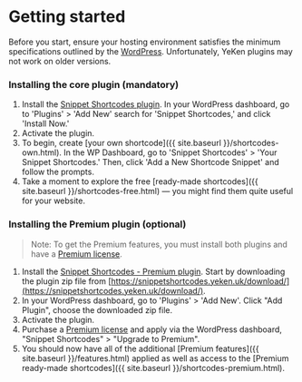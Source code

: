# Getting started
  
Before you start, ensure your hosting environment satisfies the minimum specifications outlined by the [WordPress](https://wordpress.org/about/requirements/). Unfortunately, YeKen plugins may not work on older versions.  

### Installing the core plugin (mandatory)

1. Install the [Snippet Shortcodes plugin](https://wordpress.org/plugins/shortcode-variables/). In your WordPress dashboard, go to 'Plugins' > 'Add New' search for 'Snippet Shortcodes,' and click 'Install Now.'
2. Activate the plugin.  
3. To begin, create [your own shortcode]({{ site.baseurl }}/shortcodes-own.html). In the WP Dashboard, go to 'Snippet Shortcodes' > 'Your Snippet Shortcodes.' Then, click 'Add a New Shortcode Snippet' and follow the prompts.
4. Take a moment to explore the free [ready-made shortcodes]({{ site.baseurl }}/shortcodes-free.html) — you might find them quite useful for your website.

### Installing the Premium plugin (optional)

> Note: To get the Premium features, you must install both plugins and have a [Premium license](https://shop.yeken.uk/product/shortcode-variables/).

1. Install the [Snippet Shortcodes - Premium plugin](https://snippetshortcodes.yeken.uk/download/). Start by downloading the plugin zip file from [https://snippetshortcodes.yeken.uk/download/](https://snippetshortcodes.yeken.uk/download/).
2. In your WordPress dashboard, go to 'Plugins' > 'Add New'. Click "Add Plugin", choose the downloaded zip file. 
3. Activate the plugin.  
4. Purchase a [Premium license](https://shop.yeken.uk/product/shortcode-variables/) and apply via the WordPress dashboard, "Snippet Shortcodes" > "Upgrade to Premium".
5. You should now have all of the additional [Premium features]({{ site.baseurl }}/features.html) applied as well as access to the [Premium ready-made shortcodes]({{ site.baseurl }}/shortcodes-premium.html).

